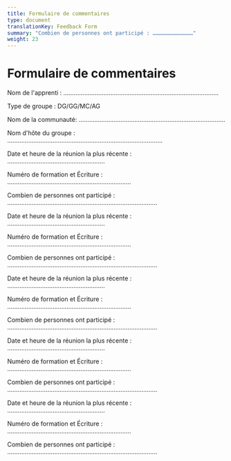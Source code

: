 ```yaml
---
title: Formulaire de commentaires
type: document
translationKey: Feedback Form
summary: "Combien de personnes ont participé : …………………………………"
weight: 23
---
```

# Formulaire de commentaires

Nom de l'apprenti : ……………………………………………………………………………..

Type de groupe : DG/GG/MC/AG

Nom de la communauté: …………………………………………………………………………

Nom d'hôte du groupe : ……………………………………………………………………………..

Date et heure de la réunion la plus récente : ………………………………………………..

Numéro de formation et Écriture : ……………………………………………………………..

Combien de personnes ont participé : …………………………………………………………………………..

Date et heure de la réunion la plus récente : ………………………………………………..

Numéro de formation et Écriture : ……………………………………………………………..

Combien de personnes ont participé : …………………………………………………………………………..

Date et heure de la réunion la plus récente : ………………………………………………..

Numéro de formation et Écriture : ……………………………………………………………..

Combien de personnes ont participé : …………………………………………………………………………..

Date et heure de la réunion la plus récente : ………………………………………………..

Numéro de formation et Écriture : ……………………………………………………………..

Combien de personnes ont participé : …………………………………………………………………………..

Date et heure de la réunion la plus récente : ………………………………………………..

Numéro de formation et Écriture : ……………………………………………………………..

Combien de personnes ont participé : …………………………………………………………………………..
